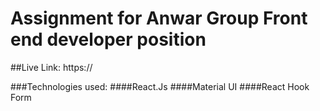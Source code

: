# Assignment for Anwar Group Front end developer position

##Live Link: https://

###Technologies used:
####React.Js
####Material UI
####React Hook Form
